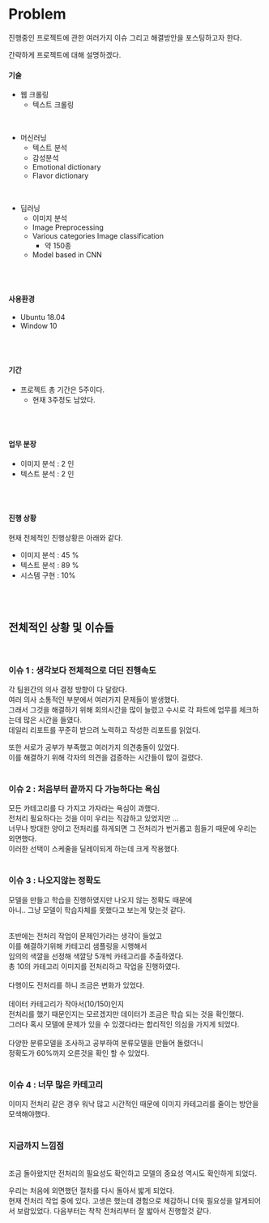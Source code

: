 
# Problem

진행중인 프로젝트에 관한 여러가지 이슈 그리고 해결방안을 포스팅하고자 한다. 

간략하게 프로젝트에 대해 설명하겠다. 
<br>

#### 기술 
- 웹 크롤링
	-  텍스트 크롤링 
<br>

- 머신러닝 
	- 텍스트 분석
	- 감성분석
	- Emotional dictionary
	- Flavor dictionary
<br>

 -  딥러닝
	- 이미지 분석
	- Image Preprocessing
	- Various categories Image classification
		-  약 150종 
	-  Model based in CNN
<br>
<br>

#### 사용환경 

 -  Ubuntu 18.04
 -  Window 10
<br>
<br>


#### 기간 

- 프로젝트 총 기간은 5주이다. 
	- 현재 3주정도 남았다.  
<br>
<br>

#### 업무 분장 

- 이미지 분석 :  2 인
- 텍스트 분석 :  2 인 
<br>
<br>

#### 진행 상황

현재 전체적인 진행상황은 아래와 같다. 
- 이미지 분석 : 45 % 
- 텍스트 분석 : 89 %
- 시스템 구현 :  10% 

<br>
<br>

##  전체적인 상황 및 이슈들
<br>
  

### 이슈 1 : 생각보다 전체적으로 더딘 진행속도 

각 팀원간의 의사 결정 방향이 다 달랐다.        
여러 의사 소통적인 부분에서 여러가지 문제들이 발생했다.       
그래서 그것을 해결하기 위해 회의시간을 많이 늘렸고 수시로 각 파트에 업무를 체크하는데 많은 시간을 들였다.          
데일리 리포트를 꾸준히 받으려 노력하고 작성한 리포트를 읽었다.

또한 서로가 공부가 부족했고 여러가지 의견충돌이 있었다.      
이를 해결하기 위해 각자의 의견을 검증하는 시간들이 많이 걸렸다.       
<br>

### 이슈 2 : 처음부터 끝까지 다 가능하다는 욕심

모든 카테고리를 다 가지고 가자라는 욕심이 과했다.      
전처리 필요하다는 것을 이미 우리는 직감하고 있었지만 ...     
너무나 방대한 양이고 전처리를 하게되면 그 전처리가 번거롭고 힘들기 때문에 우리는 외면했다.     
이러한 선택이 스케줄을 딜레이되게 하는데 크게 작용했다.     
<br>

### 이슈 3 : 나오지않는 정확도 

모델을 만들고 학습을 진행하였지만 나오지 않는 정확도 때문에      
아니.. 그냥 모델이 학습자체를 못했다고 보는게 맞는것 같다.     
<br>

초반에는 전처리 작업이 문제인가라는 생각이 들었고     
이를 해결하기위해 카테고리 샘플링을 시행해서     
임의의 색깔을 선정해 색깔당 5개씩 카테고리를 추출하였다.     
총 10의 카테고리 이미지를 전처리하고 작업을 진행하였다.      
<br>
다행이도 전처리를 하니 조금은 변화가 있었다.      
<br>
데이터 카테고리가 작아서(10/150)인지          
전처리를 했기 때문인지는 모르겠지만 데이터가 조금은 학습 되는 것을 확인했다.         
그러다 혹시 모델에 문제가 있을 수 있겠다라는 합리적인 의심을 가지게 되었다.          
<br>
다양한 분류모델을 조사하고 공부하여 분류모델을 만들어 돌렸더니    
정확도가 60%까지 오른것을 확인 할 수 있었다.       
<br>

### 이슈 4 : 너무 많은 카테고리 
이미지 전처리 같은 경우 워낙 많고 시간적인 때문에 이미지 카테고리를 줄이는 방안을 모색해야했다.     
<br>

### 지금까지 느낌점 
<br>
조금 돌아왔지만 전처리의 필요성도 확인하고 모델의 중요성 역시도 확인하게 되었다.      

우리는 처음에 외면했던 절차를 다시 돌아서 밟게 되었다.      
현재 전처리 작업 중에 있다. 고생은 했는데 경험으로 체감하니 더욱 필요성을 알게되어서 보람있었다. 
다음부터는 착착 전처리부터 잘 밟아서 진행할것 같다. 
<br>
